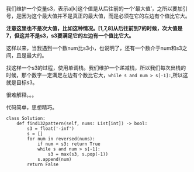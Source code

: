 

我们维护一个变量s3，表示a[k]这个值是从后往前的一个‘最大值’，之所以要加引号，是因为这个最大值并不是真正的最大值，而是必须在它的左边有个值比它大。

**注意这里也不是次大值，比如这种情况。[1,7,8]从后往前到7的时候，次大值是7，但这并不是s3，s3要满足它的左边有一个值比它大。**

这样以来，当我遇到一个数num比s3小，也说明了，还有一个数介于num和s3之间，且是最大的。

找这样一个s3的过程，使用单调栈。我们维护一个递减栈，所以我们每次出栈的时候，那个数字一定满足左边有个数比它大，`while s and num > s[-1]:`,所以这就是目标s3。

很难解释。。。

代码简单，思想精巧。

```pythhon
class Solution:
    def find132pattern(self, nums: List[int]) -> bool:
        s3 = float('-inf')
        s = []
        for num in reversed(nums):
            if num < s3: return True
            while s and num > s[-1]:
                s3 = max(s3, s.pop(-1))
            s.append(num)
        return False
```
